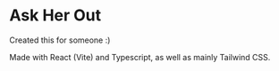 # Ask Her Out

Created this for someone :)

Made with React (Vite) and Typescript, as well as mainly Tailwind CSS.
